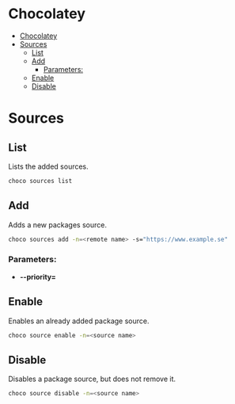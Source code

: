# Chocolatey
<!--ts-->
* [Chocolatey](chocolatey.md#chocolatey)
* [Sources](chocolatey.md#sources)
   * [List](chocolatey.md#list)
   * [Add](chocolatey.md#add)
      * [Parameters:](chocolatey.md#parameters)
   * [Enable](chocolatey.md#enable)
   * [Disable](chocolatey.md#disable)

<!-- Added by: runner, at: Mon Aug  2 15:25:51 UTC 2021 -->

<!--te-->

# Sources

## List

Lists the added sources.

```bash
choco sources list
```

## Add

Adds a new packages source.

```bash
choco sources add -n=<remote name> -s="https://www.example.se"
```

### Parameters:

- **--priority=<int>**

## Enable

Enables an already added package source.

```bash
choco source enable -n=<source name>
```

## Disable

Disables a package source, but does not remove it.

```bash
choco source disable -n=<source name>
```

